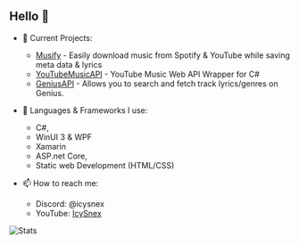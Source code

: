 ## Hello 👋

- 👀 Current Projects:
  - [Musify](https://github.com/IcySnex/Musify) - Easily download music from Spotify & YouTube while saving meta data & lyrics
  - [YouTubeMusicAPI](https://github.com/IcySnex/YouTubeMusicAPI) - YouTube Music Web API Wrapper for C#
  - [GeniusAPI]([https://github.com/IcySnex/YouTubeMusicAPI](https://github.com/IcySnex/GeniusAPI)) - Allows you to search and fetch track lyrics/genres on Genius.
  
  
- 🌱 Languages & Frameworks I use:
  - C#,
  - WinUI 3 & WPF
  - Xamarin
  - ASP.net Core,
  - Static web Development (HTML/CSS)
  
  
- 📫 How to reach me:
  - Discord: @icysnex
  - YouTube: [IcySnex](https://www.youtube.com/@IcySnex)

![Stats](https://github-readme-stats.vercel.app/api?username=IcySnex&count_private=true&show_icons=true&theme=dark)

<!---
IcySnex/IcySnex is a ✨ special ✨ repository because its `README.md` (this file) appears on your GitHub profile.
You can click the Preview link to take a look at your changes.
--->
